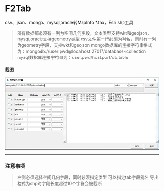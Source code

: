 # F2Tab
csv、json、mongo、mysql,oracle转MapInfo *.tab，Esri shp工具

> 所有数据都必须有一列为空间几何字段，文本类型支持wkt和geojson，mysql,oracle支持geometry类型
> csv文件第一行必须为列名，同时有一列为geometry字段，支持wkt和geojson
> mongo数据库的连接字符串格式为：mongodb://user:pwd@localhost:27017/database~collection
> mysql数据库连接字符串为：user:pwd/host:port/db:table

#### 截图

![image](https://github.com/jzChia/F2Tab/blob/master/f2t.jpg)

------------------------------

### 注意事项
> 左侧必须选择空间几何字段，同时必须指定类型
> 可以指定tab字段别名
> 导出格式为shp时字段长度超过10个字符会被截断
